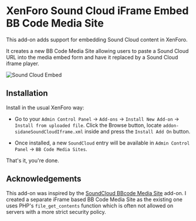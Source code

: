 # XenForo Sound Cloud iFrame Embed BB Code Media Site

This add-on adds support for embedding Sound Cloud content in XenForo.

It creates a new BB Code Media Site allowing users to paste a Sound Cloud URL into the media embed form and have it replaced by a Sound Cloud iframe player.

![Sound Cloud Embed](http://f.cl.ly/items/3b2p0U0J3l3T3p0P1A2y/soundcloud.png)

## Installation

Install in the usual XenForo way:

* Go to your `Admin Control Panel` -> `Add-ons` -> `Install New Add-on` -> `Install from uploaded file`. Click the Browse button, locate `addon-sidaneSoundCloudIframe.xml` inside and press the `Install Add On` button.

* Once installed, a new `SoundCloud` entry will be available in `Admin Control Panel` -> `BB Code Media Sites`.

That's it, you're done.

## Acknowledgements

This add-on was inspired by the [SoundCloud BBcode Media Site](http://xenforo.com/community/resources/soundcloud-bbcode-media-site.1715/) add-on. I created a separate iFrame based BB Code Media Site as the existing one uses PHP's `file_get_contents` function which is often not allowed on servers with a more strict security policy.
